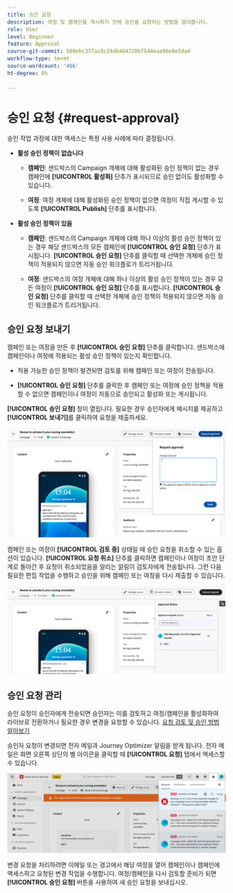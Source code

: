 ```yaml
---
title: 승인 요청
description: 여정 및 캠페인을 게시하기 전에 승인을 요청하는 방법을 알아봅니다.
role: User
level: Beginner
feature: Approval
source-git-commit: 509ebc377ac8c24db464728b7544eaa96e8e5da4
workflow-type: tm+mt
source-wordcount: '466'
ht-degree: 0%

---
```



# 승인 요청 {#request-approval}

승인 작업 과정에 대한 액세스는 특정 사용 사례에 따라 결정됩니다.

* **활성 승인 정책이 없습니다**

   * **캠페인**: 샌드박스의 Campaign 개체에 대해 활성화된 승인 정책이 없는 경우 캠페인에 **[!UICONTROL 활성화]** 단추가 표시되므로 승인 없이도 활성화할 수 있습니다.

   * **여정**: 여정 개체에 대해 활성화된 승인 정책이 없으면 여정이 직접 게시할 수 있도록 **[!UICONTROL Publish]** 단추를 표시합니다.

* **활성 승인 정책이 있음**

   * **캠페인**: 샌드박스의 Campaign 개체에 대해 하나 이상의 활성 승인 정책이 있는 경우 해당 샌드박스의 모든 캠페인에 **[!UICONTROL 승인 요청]** 단추가 표시됩니다.
**[!UICONTROL 승인 요청]** 단추를 클릭할 때 선택한 개체에 승인 정책이 적용되지 않으면 자동 승인 워크플로가 트리거됩니다.

   * **여정**: 샌드박스의 여정 개체에 대해 하나 이상의 활성 승인 정책이 있는 경우 모든 여정이 **[!UICONTROL 승인 요청]** 단추를 표시합니다.
**[!UICONTROL 승인 요청]** 단추를 클릭할 때 선택한 개체에 승인 정책이 적용되지 않으면 자동 승인 워크플로가 트리거됩니다.

## 승인 요청 보내기

캠페인 또는 여정을 만든 후 **[!UICONTROL 승인 요청]** 단추를 클릭합니다. 샌드박스에 캠페인이나 여정에 적용되는 활성 승인 정책이 있는지 확인합니다.

* 적용 가능한 승인 정책이 발견되면 검토를 위해 캠페인 또는 여정이 전송됩니다.

* **[!UICONTROL 승인 요청]** 단추를 클릭한 후 캠페인 또는 여정에 승인 정책을 적용할 수 없으면 캠페인이나 여정이 자동으로 승인되고 활성화 또는 게시됩니다.

**[!UICONTROL 승인 요청]** 창이 열립니다. 필요한 경우 승인자에게 메시지를 제공하고 **[!UICONTROL 보내기]**&#x200B;를 클릭하여 요청을 제출하세요.

![](assets/approval-request.png)

캠페인 또는 여정이 **[!UICONTROL 검토 중]** 상태일 때 승인 요청을 취소할 수 있는 옵션이 있습니다. **[!UICONTROL 요청 취소]** 단추를 클릭하면 캠페인이나 여정이 초안 단계로 돌아간 후 요청이 취소되었음을 알리는 알림이 검토자에게 전송됩니다. 그런 다음 필요한 편집 작업을 수행하고 승인을 위해 캠페인 또는 여정을 다시 제출할 수 있습니다.

![](assets/approval-cancel.png)

## 승인 요청 관리

승인 요청이 승인자에게 전송되면 승인자는 이를 검토하고 여정/캠페인을 활성화하여 라이브로 전환하거나 필요한 경우 변경을 요청할 수 있습니다. [요청 검토 및 승인 방법 알아보기](review-approve-request.md)

승인자 요청이 변경되면 전자 메일과 Journey Optimizer 알림을 받게 됩니다. 전자 메일은 화면 오른쪽 상단의 벨 아이콘을 클릭할 때 **[!UICONTROL 요청]** 탭에서 액세스할 수 있습니다.

![](assets/changes-requested.png)

변경 요청을 처리하려면 이메일 또는 경고에서 해당 여정을 열어 캠페인이나 캠페인에 액세스하고 요청된 변경 작업을 수행합니다. 여정/캠페인을 다시 검토할 준비가 되면 **[!UICONTROL 승인 요청]** 버튼을 사용하여 새 승인 요청을 보내십시오.



